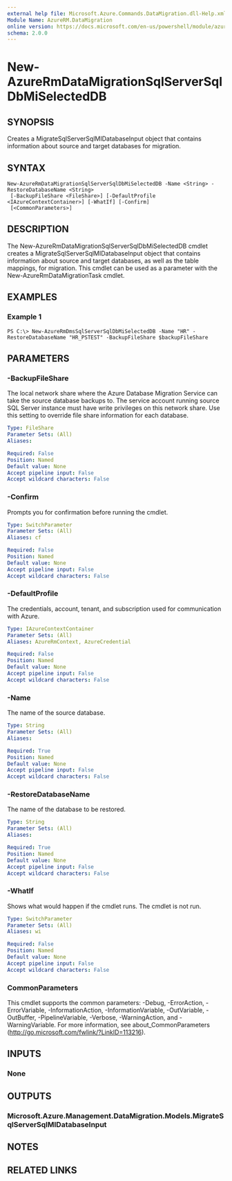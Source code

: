 ```yaml
---
external help file: Microsoft.Azure.Commands.DataMigration.dll-Help.xml
Module Name: AzureRM.DataMigration
online version: https://docs.microsoft.com/en-us/powershell/module/azurerm.datamigration/New-AzureRmDataMigrationSqlServerSqlDbMiSelectedDB
schema: 2.0.0
---
```


# New-AzureRmDataMigrationSqlServerSqlDbMiSelectedDB

## SYNOPSIS
Creates a MigrateSqlServerSqlMIDatabaseInput object that contains information about source and target databases for migration.

## SYNTAX

```
New-AzureRmDataMigrationSqlServerSqlDbMiSelectedDB -Name <String> -RestoreDatabaseName <String>
 [-BackupFileShare <FileShare>] [-DefaultProfile <IAzureContextContainer>] [-WhatIf] [-Confirm]
 [<CommonParameters>]
```

## DESCRIPTION
The New-AzureRmDataMigrationSqlServerSqlDbMiSelectedDB cmdlet creates a MigrateSqlServerSqlMIDatabaseInput object that contains information about source and target databases, as well as the table mappings, for migration. This cmdlet can be used as a parameter with the New-AzureRmDataMigrationTask cmdlet.

## EXAMPLES

### Example 1
```
PS C:\> New-AzureRmDmsSqlServerSqlDbMiSelectedDB -Name "HR" -RestoreDatabaseName "HR_PSTEST" -BackupFileShare $backupFileShare
```

## PARAMETERS

### -BackupFileShare
The local network share where the Azure Database Migration Service can take the source database backups to. 
The service account running source SQL Server instance must have write privileges on this network share.
Use this setting to override file share information for each database.

```yaml
Type: FileShare
Parameter Sets: (All)
Aliases:

Required: False
Position: Named
Default value: None
Accept pipeline input: False
Accept wildcard characters: False
```

### -Confirm
Prompts you for confirmation before running the cmdlet.

```yaml
Type: SwitchParameter
Parameter Sets: (All)
Aliases: cf

Required: False
Position: Named
Default value: None
Accept pipeline input: False
Accept wildcard characters: False
```

### -DefaultProfile
The credentials, account, tenant, and subscription used for communication with Azure.

```yaml
Type: IAzureContextContainer
Parameter Sets: (All)
Aliases: AzureRmContext, AzureCredential

Required: False
Position: Named
Default value: None
Accept pipeline input: False
Accept wildcard characters: False
```

### -Name
The name of the source database.

```yaml
Type: String
Parameter Sets: (All)
Aliases:

Required: True
Position: Named
Default value: None
Accept pipeline input: False
Accept wildcard characters: False
```

### -RestoreDatabaseName
The name of the database to be restored.

```yaml
Type: String
Parameter Sets: (All)
Aliases:

Required: True
Position: Named
Default value: None
Accept pipeline input: False
Accept wildcard characters: False
```

### -WhatIf
Shows what would happen if the cmdlet runs.
The cmdlet is not run.

```yaml
Type: SwitchParameter
Parameter Sets: (All)
Aliases: wi

Required: False
Position: Named
Default value: None
Accept pipeline input: False
Accept wildcard characters: False
```

### CommonParameters
This cmdlet supports the common parameters: -Debug, -ErrorAction, -ErrorVariable, -InformationAction, -InformationVariable, -OutVariable, -OutBuffer, -PipelineVariable, -Verbose, -WarningAction, and -WarningVariable.
For more information, see about_CommonParameters (http://go.microsoft.com/fwlink/?LinkID=113216).

## INPUTS

### None


## OUTPUTS

### Microsoft.Azure.Management.DataMigration.Models.MigrateSqlServerSqlMIDatabaseInput


## NOTES

## RELATED LINKS
